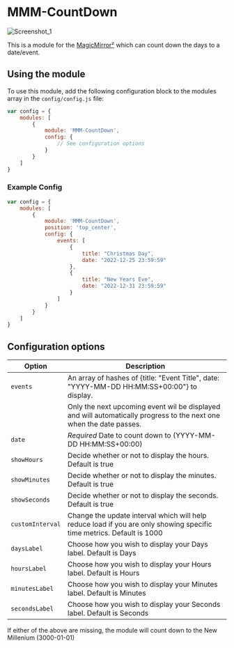 # MMM-CountDown
![Screenshot_1](https://github.com/eknee/MMM-CountDown/raw/master/Screenshot_1.png)

This is a module for the [MagicMirror²](https://github.com/MichMich/MagicMirror/) which can count down the days to a date/event.

## Using the module

To use this module, add the following configuration block to the modules array in the `config/config.js` file:

```js
var config = {
    modules: [
        {
            module: 'MMM-CountDown',
            config: {
                // See configuration options
            }
        }
    ]
}
```

### Example Config
```js
var config = {
    modules: [
        {
            module: 'MMM-CountDown',
            position: 'top_center',
            config: {
                events: [
                    {
                        title: "Christmas Day",
                        date: "2022-12-25 23:59:59"
                    },
                    {
                        title: "New Years Eve",
                        date: "2022-12-31 23:59:59"
                    }
                ]
            }
        }
    ]
}
```

## Configuration options

| Option           | Description                                                                                                           |
| ---------------- | --------------------------------------------------------------------------------------------------------------------- |
| `events`         | An array of hashes of {title: "Event Title", date: "YYYY-MM-DD HH:MM:SS+00:00"} to display.                           |
|                  | Only the next upcoming event wil be displayed and will automatically progress to the next one when the date passes.   |
| `date`           | *Required* Date to count down to (YYYY-MM-DD HH:MM:SS+00:00)                                                          |
| `showHours`      | Decide whether or not to display the hours. Default is true                                                           |
| `showMinutes`    | Decide whether or not to display the minutes. Default is true                                                         |
| `showSeconds`    | Decide whether or not to display the seconds. Default is true                                                         |
| `customInterval` | Change the update interval which will help reduce load if you are only showing specific time metrics. Default is 1000 |
| `daysLabel`      | Choose how you wish to display your Days label. Default is Days                                                       |
| `hoursLabel`     | Choose how you wish to display your Hours label. Default is Hours                                                     |
| `minutesLabel`   | Choose how you wish to display your Minutes label. Default is Minutes                                                 |
| `secondsLabel`   | Choose how you wish to display your Seconds label. Default is Seconds                                                 |

If either of the above are missing, the module will count down to the New Millenium (3000-01-01)
